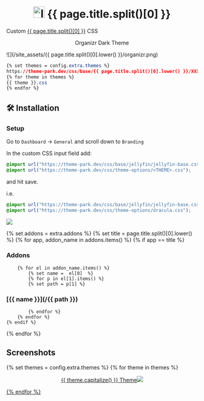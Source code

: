 <h1 align="center"> <img src="/site_assets/{{ page.title.split()[0].lower() }}/logo.png" alt="logo" width="30" height="30"> {{ page.title.split()[0] }}</h1>

Custom [{{ page.title.split()[0] }}](https://github.com/jellyfin/jellyfin) CSS

<p align="center"> Organizr Dark Theme </p>

![](/site_assets/{{ page.title.split()[0].lower() }}/organizr.png)

```css
{% set themes = config.extra.themes %}
https://theme-park.dev/css/base/{{ page.title.split()[0].lower() }}/XXX.css
{% for theme in themes %}
{{ theme }}.css
{% endfor %}
```

## 🛠️ Installation

### Setup

Go to `Dashboard` -> `General` and scroll down to `Branding`

In the custom CSS input field add:

```css
@import url("https://theme-park.dev/css/base/jellyfin/jellyfin-base.css");
@import url("https://theme-park.dev/css/theme-options/<THEME>.css");
```

and hit save.

i.e.

```css
@import url("https://theme-park.dev/css/base/jellyfin/jellyfin-base.css");
@import url("https://theme-park.dev/css/theme-options/dracula.css");
```

<img src="/site_assets/{{ page.title.split()[0].lower() }}/example.png"></img>

{% set addons = extra.addons %}
{% set title = page.title.split()[0].lower() %}
{% for app, addon_name in addons.items() %}
    {% if app  ==  title %}

### Addons

        {% for el in addon_name.items() %}
            {% set name =  el[0]  %}
            {% for p in el[1].items() %}
            {% set path = p[1] %}

### [{{ name }}](/{{ path }})

            {% endfor %}
        {% endfor %}
    {% endif %}
{% endfor %}

## Screenshots

{% set themes = config.extra.themes %}
{% for theme in themes %}
<p align="center">  
<a href="/site_assets/{{ page.title.split()[0].lower() }}/{{ theme }}.png">{{ theme.capitalize() }} Theme<img src="/site_assets/{{ page.title.split()[0].lower() }}/{{ theme }}.png"></img>
</p>
{% endfor %}
